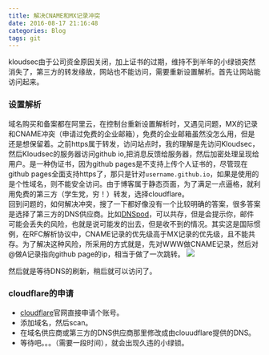 ```yaml
---
title: 解决CNAME和MX记录冲突
date: 2016-08-17 21:16:48
categories: Blog
tags: git
---
```

kloudsec由于公司资金原因关闭，加上证书的过期，维持不到半年的小绿锁突然消失了，第三方的转发缘故，网站也不能访问，需要重新设置解析。首先让网站能访问起来。
### 设置解析
域名购买和备案都在阿里云，在控制台重新设置解析时，又遇见问题，MX的记录和CNAME冲突（申请过免费的企业邮箱），免费的企业邮箱虽然没怎么用，但是还是想保留着。之前https属于转发，访问站点时，我的理解是先访问Kloudsec，然后Kloudsec的服务器访问github io,把消息反馈给服务器，然后加密处理呈现给用户。是一种伪证书，因为github pages是不支持上传个人证书的，尽管现在github pages全面支持https了，那只是针对`username.github.io`，如果是使用的是个性域名，则不能安全访问。由于博客属于静态页面，为了满足一点逼格，就利用免费的第三方（学生党，穷！）转发，选择cloudflare。    
回到问题的，如何解决冲突，搜了一下都好像没有一个比较明确的答案，很多答案是选择了第三方的DNS供应商。比如[DNSpod](https://www.dnspod.cn/)，可以共存，但是会提示你，邮件可能会丢失的风险，也就是说可能发的出去，但是收不到的情况。其实这是国际惯例，在RFC解析协议中，CNAME记录的优先级高于MX记录的优先级，且不能共存。为了解决这种风险，所采用的方式就是，先对WWW做CNAME记录，然后对@做A记录指向github page的ip，相当于做了一次跳转。
<img src="http://minenet.me/image/record.png" class="img-center">

然后就是等待DNS的刷新，稍后就可以访问了。
### cloudflare的申请
- [cloudflare](https://www.cloudflare.com)官网直接申请个账号。
- 添加域名，然后scan。
- 在域名供应商或第三方的DNS供应商那里修改成由clouudflare提供的DNS。
- 等待吧。。。（需要一段时间），就会出现久违的小绿锁。

